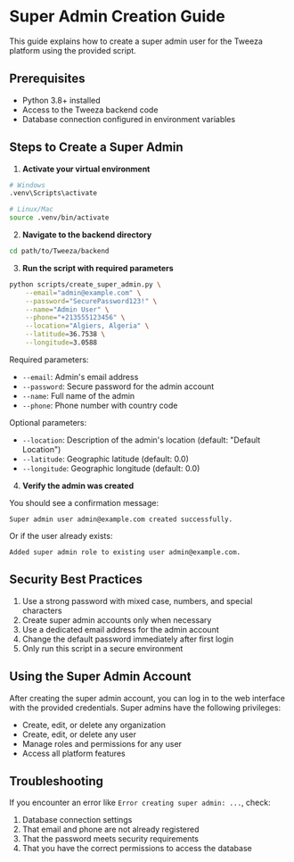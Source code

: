 # Super Admin Creation Guide

This guide explains how to create a super admin user for the Tweeza platform using the provided script.

## Prerequisites

- Python 3.8+ installed
- Access to the Tweeza backend code
- Database connection configured in environment variables

## Steps to Create a Super Admin

1. **Activate your virtual environment**

```bash
# Windows
.venv\Scripts\activate

# Linux/Mac
source .venv/bin/activate
```

2. **Navigate to the backend directory**

```bash
cd path/to/Tweeza/backend
```

3. **Run the script with required parameters**

```bash
python scripts/create_super_admin.py \
    --email="admin@example.com" \
    --password="SecurePassword123!" \
    --name="Admin User" \
    --phone="+213555123456" \
    --location="Algiers, Algeria" \
    --latitude=36.7538 \
    --longitude=3.0588
```

Required parameters:

- `--email`: Admin's email address
- `--password`: Secure password for the admin account
- `--name`: Full name of the admin
- `--phone`: Phone number with country code

Optional parameters:

- `--location`: Description of the admin's location (default: "Default Location")
- `--latitude`: Geographic latitude (default: 0.0)
- `--longitude`: Geographic longitude (default: 0.0)

4. **Verify the admin was created**

You should see a confirmation message:

```
Super admin user admin@example.com created successfully.
```

Or if the user already exists:

```
Added super admin role to existing user admin@example.com.
```

## Security Best Practices

1. Use a strong password with mixed case, numbers, and special characters
2. Create super admin accounts only when necessary
3. Use a dedicated email address for the admin account
4. Change the default password immediately after first login
5. Only run this script in a secure environment

## Using the Super Admin Account

After creating the super admin account, you can log in to the web interface with the provided credentials. Super admins have the following privileges:

- Create, edit, or delete any organization
- Create, edit, or delete any user
- Manage roles and permissions for any user
- Access all platform features

## Troubleshooting

If you encounter an error like `Error creating super admin: ...`, check:

1. Database connection settings
2. That email and phone are not already registered
3. That the password meets security requirements
4. That you have the correct permissions to access the database
